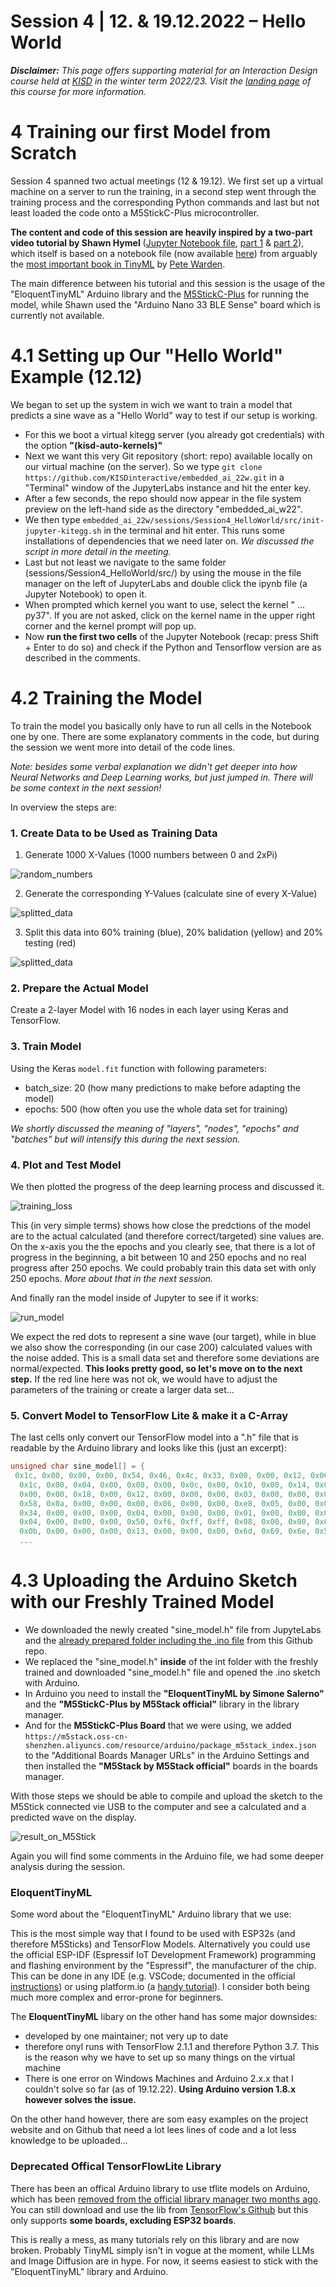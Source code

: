 # Session 4 | 12. &  19.12.2022 – Hello World

***Disclaimer:*** *This page offers supporting material for an Interaction Design course held at [KISD](https://kisd.de) in the winter term 2022/23. Visit the [landing page](https://github.com/KISDinteractive/fundamentals22w) of this course for more information.*

# 4 Training our first Model from Scratch

Session 4 spanned two actual meetings (12 & 19.12). We first set up a virtual machine on a server to run the training, in a second step went through the training process and the corresponding Python commands and last but not least loaded the code onto a M5StickC-Plus microcontroller.

**The content and code of this session are heavily inspired by a two-part video tutorial by Shawn Hymel** ([Jupyter Notebook file](https://gist.github.com/ShawnHymel/79237fe6aee5a3653c497d879f746c0c), [part 1](https://www.youtube.com/watch?v=BzzqYNYOcWc) & [part 2](https://www.youtube.com/watch?v=dU01M61RW8s)), which itself is based on a notebook file (now available [here](https://github.com/tensorflow/tflite-micro/blob/main/tensorflow/lite/micro/examples/hello_world/create_sine_model.ipynb)) from arguably the [most important book in TinyML](https://www.oreilly.com/library/view/tinyml/9781492052036/) by [Pete Warden](https://github.com/petewarden).

The main difference between his tutorial and this session is the usage of the "EloquentTinyML" Arduino library and the [M5StickC-Plus](https://shop.m5stack.com/products/m5stickc-plus-esp32-pico-mini-iot-development-kit) for running the model, while Shawn used the "Arduino Nano 33 BLE Sense" board which is currently not available.

# 4.1 Setting up Our "Hello World" Example (12.12)

We began to set up the system in wich we want to train a model that predicts a sine wave as a "Hello World" way to test if our setup is working.
- For this we boot a virtual kitegg server (you already got credentials) with the option **"(kisd-auto-kernels)"**
- Next we want this very Git repository (short: repo) available locally on our virtual machine (on the server). So we type `git clone https://github.com/KISDinteractive/embedded_ai_22w.git` in a "Terminal" window of the JupyterLabs instance and hit the enter key.
- After a few seconds, the repo should now appear in the file system preview on the left-hand side as the directory "embedded_ai_w22".
- We then type `embedded_ai_22w/sessions/Session4_HelloWorld/src/init-jupyter-kitegg.sh` in the terminal and hit enter. This runs some installations of dependencies that we need later on. *We discussed the script in more detail in the meeting.*
- Last but not least we navigate to the same folder (sessions/Session4_HelloWorld/src/) by using the mouse in the file manager on the left of JupyterLabs and double click the ipynb file (a Jupyter Notebook) to open it. 
- When prompted which kernel you want to use, select the kernel " ... py37". If you are not asked, click on the kernel name in the upper right corner and the kernel prompt will pop up.
- Now **run the first two cells** of the Jupyter Notebook (recap: press Shift + Enter to do so) and check if the Python and Tensorflow version are as described in the comments.

# 4.2 Training the Model

To train the model you basically only have to run all cells in the Notebook one by one. There are some explanatory comments in the code, but during the session we went more into detail of the code lines. 

*Note: besides some verbal explanation we didn't get deeper into how Neural Networks and Deep Learning works, but just jumped in. There will be some context in the next session!*

In overview the steps are:

### 1. Create Data to be Used as Training Data

1. Generate 1000 X-Values (1000 numbers between 0 and 2xPi)

![random_numbers](img/random_numbers.png)

2. Generate the corresponding Y-Values (calculate sine of every X-Value)

![splitted_data](img/dataset.png)

3. Split this data into 60% training (blue), 20% balidation (yellow) and 20% testing (red)

![splitted_data](img/splitted_data.png)

### 2. Prepare the Actual Model

Create a 2-layer Model with 16 nodes in each layer using Keras and TensorFlow.

### 3. Train Model

Using the Keras `model.fit` function with following parameters:

- batch_size: 20 (how many predictions to make before adapting the model)
- epochs: 500 (how often you use the whole data set for training)

*We shortly discussed the meaning of "layers", "nodes", "epochs" and "batches" but will intensify this during the next session.*

### 4. Plot and Test Model

We then plotted the progress of the deep learning process and discussed it.

![training_loss](img/training_loss.png)

This (in very simple terms) shows how close the predctions of the model are to the actual calculated (and therefore correct/targeted) sine values are. On the x-axis you the the epochs and you clearly see, that there is a lot of progress in the beginning, a bit between 10 and 250 epochs and no real progress after 250 epochs. We could probably train this data set with only 250 epochs. *More about that in the next session.*

And finally ran the model inside of Jupyter to see if it works:

![run_model](img/run_model.png)

We expect the red dots to represent a sine wave (our target), while in blue we also show the corresponding (in our case 200) calculated values with the noise added. This is a small data set and therefore some deviations are normal/expected. 
**This looks pretty good, so let's move on to the next step.** If the red line here was not ok, we would have to adjust the parameters of the training or create a larger data set...

### 5. Convert Model to TensorFlow Lite & make it a C-Array

The last cells only convert our TensorFlow model into a ".h" file that is readable by the Arduino library and looks like this (just an excerpt):

```c
unsigned char sine_model[] = {
 0x1c, 0x00, 0x00, 0x00, 0x54, 0x46, 0x4c, 0x33, 0x00, 0x00, 0x12, 0x00,
  0x1c, 0x00, 0x04, 0x00, 0x08, 0x00, 0x0c, 0x00, 0x10, 0x00, 0x14, 0x00,
  0x00, 0x00, 0x18, 0x00, 0x12, 0x00, 0x00, 0x00, 0x03, 0x00, 0x00, 0x00,
  0x58, 0x0a, 0x00, 0x00, 0x00, 0x06, 0x00, 0x00, 0xe8, 0x05, 0x00, 0x00,
  0x34, 0x00, 0x00, 0x00, 0x04, 0x00, 0x00, 0x00, 0x01, 0x00, 0x00, 0x00,
  0x04, 0x00, 0x00, 0x00, 0x50, 0xf6, 0xff, 0xff, 0x08, 0x00, 0x00, 0x00,
  0x0b, 0x00, 0x00, 0x00, 0x13, 0x00, 0x00, 0x00, 0x6d, 0x69, 0x6e, 0x5f,
  ...
```

# 4.3 Uploading the Arduino Sketch with our Freshly Trained Model

- We downloaded the newly created "sine_model.h" file from JupyteLabs and the [already prepared folder including the .ino file](sessions/Session4_HelloWorld/src/M5Stick-TF-SineWave) from this Github repo.
- We replaced the "sine_model.h" **inside** of the int folder with the freshly trained and downloaded "sine_model.h" file and opened the .ino sketch with Arduino. 
- In Arduino you need to install the **"EloquentTinyML by Simone Salerno"** and the **"M5StickC-Plus by M5Stack official"** library in the library manager. 
- And for the **M5StickC-Plus Board** that we were using, we added `https://m5stack.oss-cn-shenzhen.aliyuncs.com/resource/arduino/package_m5stack_index.json` to the "Additional Boards Manager URLs" in the Arduino Settings and then installed the **"M5Stack by M5Stack official"** boards in the boards manager.

With those steps we should be able to compile and upload the sketch to the M5Stick connected vie USB to the computer and see a calculated and a predicted wave on the display.

![result_on_M5Stick](img/result_on_M5Stick.jpeg)

Again you will find some comments in the Arduino file, we had some deeper analysis during the session.

### EloquentTinyML

Some word about the "EloquentTinyML" Arduino library that we use:

This is the most simple way that I found to be used with ESP32s (and therefore M5Sticks) and TensorFlow Models. Alternatively you could use the official ESP-IDF (Espressif IoT Development Framework) programming and flashing environment by the "Espressif", the manufacturer of the chip. This can be done in any IDE (e.g. VSCode; documented in the official [instructions](https://docs.espressif.com/projects/esp-idf/en/latest/esp32/get-started/index.html#)) or using platform.io (a [handy tutorial](https://www.survivingwithandroid.com/run-tensorflow-lite-esp32-platformio/)). I consider both being much more complex and error-prone for beginners.

The **EloquentTinyML** libary on the other hand has some major downsides: 

- developed by one maintainer; not very up to date
- therefore onyl runs with TensorFlow 2.1.1 and therefore Python 3.7. This is the reason why we have to set up so many things on the virtual machine
- There is one error on Windows Machines and Arduino 2.x.x that I couldn't solve so far (as of 19.12.22). **Using Arduino version 1.8.x however solves the issue.**

On the other hand however, there are som easy examples on the project website and on Github that need a lot lees lines of code and a lot less knowledge to be uploaded...

### Deprecated Offical TensorFlowLite Library

There has been an offical Arduino library to use tflite models on Arduino, which has been [removed from the official library manager two months ago](https://github.com/arduino/library-registry/pull/1748). You can still download and use the lib from [TensorFlow's Github](https://github.com/tensorflow/tflite-micro-arduino-examples#github) but this only supports **some boards, excluding ESP32 boards**. 

This is really a mess, as many tutorials rely on this library and are now broken. Probably TinyML simply isn't in vogue at the moment, while LLMs and Image Diffusion are in hype. For now, it seems easiest to stick with the "EloquentTinyML" library and Arduino.
